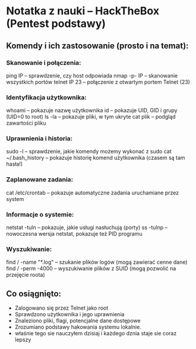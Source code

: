 # Notatka z nauki – HackTheBox (Pentest podstawy)

## Komendy i ich zastosowanie (prosto i na temat):

### Skanowanie i połączenia:
ping IP                       – sprawdzenie, czy host odpowiada
nmap -p- IP                   – skanowanie wszystkich portów
telnet IP 23                  – połączenie z otwartym portem Telnet (23)

### Identyfikacja użytkownika:
whoami                        – pokazuje nazwę użytkownika
id                            – pokazuje UID, GID i grupy (UID=0 to root)
ls -la                        – pokazuje pliki, w tym ukryte
cat plik                      – podgląd zawartości pliku

### Uprawnienia i historia:
sudo -l                       – sprawdzenie, jakie komendy możemy wykonać z sudo
cat ~/.bash_history           – pokazuje historię komend użytkownika (czasem są tam hasła!)

### Zaplanowane zadania:
cat /etc/crontab              – pokazuje automatyczne zadania uruchamiane przez system

### Informacje o systemie:
netstat -tuln                 – pokazuje, jakie usługi nasłuchują (porty)
ss -tulnp                     – nowoczesna wersja netstat, pokazuje też PID programu

### Wyszukiwanie:
find / -name "*.log"          – szukanie plików logów (mogą zawierać cenne dane)
find / -perm -4000            – wyszukiwanie plików z SUID (mogą pozwolić na przejęcie roota)

## Co osiągnięto:
- Zalogowano się przez Telnet jako root
- Sprawdzono użytkownika i jego uprawnienia
- Znaleziono pliki, flagi, potencjalne dane dostępowe
- Zrozumiano podstawy hakowania systemu lokalnie.
- właśnie tego sie nauczyłem dzisiaj i każdego dznia staje sie coraz lepszy 
